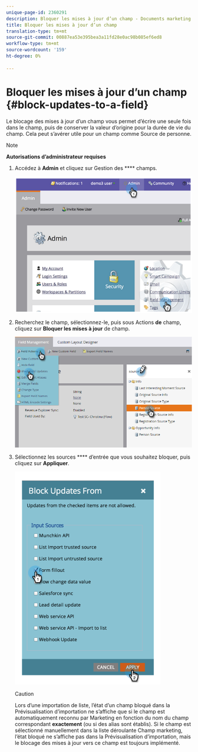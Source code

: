```yaml
---
unique-page-id: 2360291
description: Bloquer les mises à jour d’un champ - Documents marketing - Documentation du produit
title: Bloquer les mises à jour d’un champ
translation-type: tm+mt
source-git-commit: 00887ea53e395bea3a11fd28e0ac98b085ef6ed8
workflow-type: tm+mt
source-wordcount: '159'
ht-degree: 0%

---
```



# Bloquer les mises à jour d’un champ {#block-updates-to-a-field}

Le blocage des mises à jour d’un champ vous permet d’écrire une seule fois dans le champ, puis de conserver la valeur d’origine pour la durée de vie du champ. Cela peut s’avérer utile pour un champ comme Source de personne.

>[!NOTE]
>
>**Autorisations d’administrateur requises**

1. Accédez à **Admin** et cliquez sur Gestion des **** champs.

   ![](assets/image2014-9-24-13-3a54-3a40.png)

1. Recherchez le champ, sélectionnez-le, puis sous Actions **de** champ, cliquez sur **Bloquer les mises à jour** de champ.

   ![](assets/two-1.png)

1. Sélectionnez les sources **** d’entrée que vous souhaitez bloquer, puis cliquez sur **Appliquer**.

   ![](assets/image2014-9-24-13-3a55-3a16.png)

   >[!CAUTION]
   >
   >Lors d’une importation de liste, l’état d’un champ bloqué dans la Prévisualisation d’importation ne s’affiche que si le champ est automatiquement reconnu par Marketing en fonction du nom du champ correspondant **exactement** (ou si des alias sont établis). Si le champ est sélectionné manuellement dans la liste déroulante Champ marketing, l’état bloqué ne s’affiche pas dans la Prévisualisation d’importation, mais le blocage des mises à jour vers ce champ est toujours implémenté.

